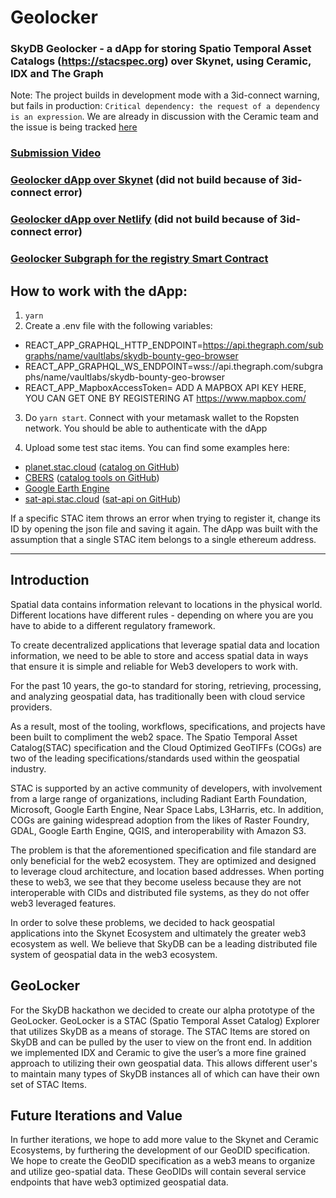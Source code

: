 # Geolocker

### SkyDB Geolocker - a dApp for storing Spatio Temporal Asset Catalogs (https://stacspec.org) over Skynet, using Ceramic, IDX and The Graph

Note: The project builds in development mode with a 3id-connect warning, but fails in production: `Critical dependency: the request of a dependency is an expression`. We are already in discussion with the Ceramic team and the issue is being tracked [here](https://github.com/3box/3id-connect/issues/86)

### [Submission Video](https://www.youtube.com/watch?v=YZ0QWzr-mQk&feature=youtu.be)

### [Geolocker dApp over Skynet](https://siasky.net/LACxsA6d6wQVF7pOdJlljYCtvAV-E94XvmVLfSwFELqVXw) (did not build because of 3id-connect error)

### [Geolocker dApp over Netlify](https://geolocker.vaultlabs.org) (did not build because of 3id-connect error)

### [Geolocker Subgraph for the registry Smart Contract](https://api.thegraph.com/subgraphs/name/vaultlabs/skydb-bounty-geo-browser)

## How to work with the dApp:

1. `yarn`
2. Create a .env file with the following variables:

- REACT_APP_GRAPHQL_HTTP_ENDPOINT=https://api.thegraph.com/subgraphs/name/vaultlabs/skydb-bounty-geo-browser
- REACT_APP_GRAPHQL_WS_ENDPOINT=wss://api.thegraph.com/subgraphs/name/vaultlabs/skydb-bounty-geo-browser
- REACT_APP_MapboxAccessToken= ADD A MAPBOX API KEY HERE, YOU CAN GET ONE BY REGISTERING AT https://www.mapbox.com/

3. Do `yarn start`. Connect with your metamask wallet to the Ropsten network. You should be able to authenticate with the dApp

4. Upload some test stac items. You can find some examples here:

- [planet.stac.cloud](https://planet.stac.cloud) ([catalog on GitHub](https://github.com/cholmes/pdd-stac/))
- [CBERS](https://cbers.stac.cloud) ([catalog tools on GitHub](https://github.com/fredliporace/cbers-2-stac))
- [Google Earth Engine](https://gee.stac.cloud)
- [sat-api.stac.cloud](https://sat-api.stac.cloud) ([sat-api on GitHub](https://github.com/sat-utils/sat-api))

If a specific STAC item throws an error when trying to register it, change its ID by opening the json file and saving it again. The dApp was built with the assumption that a single STAC item belongs to a single ethereum address.

---

## Introduction

Spatial data contains information relevant to locations in the physical world. Different locations have different rules - depending on where you are you have to abide to a different regulatory framework.

To create decentralized applications that leverage spatial data and location information, we need to be able to store and access spatial data in ways that ensure it is simple and reliable for Web3 developers to work with.

For the past 10 years, the go-to standard for storing, retrieving, processing, and analyzing geospatial data, has traditionally been with cloud service providers.

As a result, most of the tooling, workflows, specifications, and projects have been built to compliment the web2 space. The Spatio Temporal Asset Catalog(STAC) specification and the Cloud Optimized GeoTIFFs (COGs) are two of the leading specifications/standards used within the geospatial industry.

STAC is supported by an active community of developers, with involvement from a large range of organizations, including Radiant Earth Foundation, Microsoft, Google Earth Engine, Near Space Labs, L3Harris, etc. In addition, COGs are gaining widespread adoption from the likes of Raster Foundry, GDAL, Google Earth Engine, QGIS, and interoperability with Amazon S3.

The problem is that the aforementioned specification and file standard are only beneficial for the web2 ecosystem. They are optimized and designed to leverage cloud architecture, and location based addresses. When porting these to web3, we see that they become useless because they are not interoperable with CIDs and distributed file systems, as they do not offer web3 leveraged features.

In order to solve these problems, we decided to hack geospatial applications into the Skynet Ecosystem and ultimately the greater web3 ecosystem as well. We believe that SkyDB can be a leading distributed file system of geospatial data in the web3 ecosystem.

## GeoLocker

For the SkyDB hackathon we decided to create our alpha prototype of the GeoLocker. GeoLocker is a STAC (Spatio Temporal Asset Catalog) Explorer that utilizes SkyDB as a means of storage. The STAC Items are stored on SkyDB and can be pulled by the user to view on the front end. In addition we implemented IDX and Ceramic to give the user’s a more fine grained approach to utilizing their own geospatial data. This allows different user's to maintain many types of SkyDB instances all of which can have their own set of STAC Items.

## Future Iterations and Value

In further iterations, we hope to add more value to the Skynet and Ceramic Ecosystems, by furthering the development of our GeoDID specification. We hope to create the GeoDID specification as a web3 means to organize and utilize geo-spatial data. These GeoDIDs will contain several service endpoints that have web3 optimized geospatial data.
